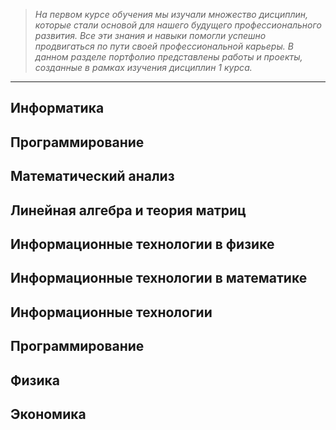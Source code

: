 >*На первом курсе обучения мы изучали множество дисциплин, которые стали основой для нашего будущего профессионального развития. Все эти знания и навыки помогли успешно продвигаться по пути своей профессиональной карьеры. В данном разделе портфолио представлены работы и проекты, созданные в рамках изучения дисциплин 1 курса.*

______________________


## Информатика

## Программирование

## Математический анализ

## Линейная алгебра и теория матриц

## Информационные технологии в физике

## Информационные технологии в математике

## Информационные технологии

## Программирование

## Физика

## Экономика
